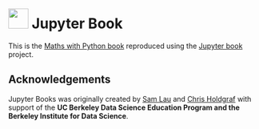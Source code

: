 # <img src="content/images/logo/logo.png" width=40 /> Jupyter Book

This is the [Maths with Python book](https://github.com/IanHawke/maths-with-python) reproduced using the [Jupyter book](https://github.com/jupyter/jupyter-book) project.

## Acknowledgements

Jupyter Books was originally created by [Sam Lau][sam] and [Chris Holdgraf][chris]
with support of the **UC Berkeley Data Science Education Program and the Berkeley
Institute for Data Science**.

[sam]: http://www.samlau.me/
[chris]: https://predictablynoisy.com
